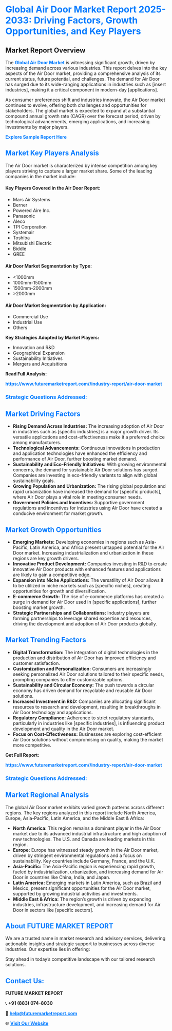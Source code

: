 <h1 style="color: #007BFF;">Global Air Door Market Report 2025-2033: Driving Factors, Growth Opportunities, and Key Players</h1>

<section id="overview">
<h2>Market Report Overview</h2>
<p>The <a href="https://www.futuremarketreport.com//industry-report/air-door-market" style="color: #007BFF; text-decoration: none;"><strong>Global Air Door Market</strong></a> is witnessing significant growth, driven by increasing demand across various industries. This report delves into the key aspects of the Air Door market, providing a comprehensive analysis of its current status, future potential, and challenges. The demand for Air Door has surged due to its wide-ranging applications in industries such as [insert industries], making it a critical component in modern-day [applications].</p>
<p>As consumer preferences shift and industries innovate, the Air Door market continues to evolve, offering both challenges and opportunities for stakeholders. The global market is expected to expand at a substantial compound annual growth rate (CAGR) over the forecast period, driven by technological advancements, emerging applications, and increasing investments by major players.</p>
</section>

<section id="overview">
<p><a href="https://www.futuremarketreport.com//request-sample/reportId=88320" style="color: #007BFF; text-decoration: none;"><strong>Explore Sample Report Here</strong></a></p>
</section>

<section id="key-players">
<h2 style="color: #007BFF;">Market Key Players Analysis</h2>
<p>The Air Door market is characterized by intense competition among key players striving to capture a larger market share. Some of the leading companies in the market include:</p>
<h4>Key Players Covered in the Air Door Report:</h4>
<ul><li>Mars Air Systems</li><li>Berner</li><li>Powered Aire Inc.</li><li>Panasonic</li><li>Aleco</li><li>TPI Corporation</li><li>Systemair</li><li>Toshiba</li><li>Mitsubishi Electric</li><li>Biddle</li><li>GREE</li></ul>
<h4>Air Door Market Segmentation by Type:</h4>
<ul><li>&lt;1000mm</li><li>1000mm-1500mm</li><li>1500mm-2000mm</li><li>&gt;2000mm</li></ul>

<h4>Air Door Market Segmentation by Application:</h4>
<ul><li>Commercial Use</li><li>Industrial Use</li><li>Others</li></ul>
<p><strong>Key Strategies Adopted by Market Players:</strong></p>
<ul>
<li>Innovation and R&D</li>
<li>Geographical Expansion</li>
<li>Sustainability Initiatives</li>
<li>Mergers and Acquisitions</li>
</ul>
</section>

<section>
<p><strong>Read Full Analysis: </strong></p><a href="https://www.futuremarketreport.com//industry-report/air-door-market" style="color: #007BFF; text-decoration: none;"><strong>https://www.futuremarketreport.com//industry-report/air-door-market</strong></a>
<h3 style="color: #007BFF;">Strategic Questions Addressed:</h3>
</section>

<section id="driving-factors">
<h2 style="color: #007BFF;">Market Driving Factors</h2>
<ul>
<li><strong>Rising Demand Across Industries:</strong> The increasing adoption of Air Door in industries such as [specific industries] is a major growth driver. Its versatile applications and cost-effectiveness make it a preferred choice among manufacturers.</li>
<li><strong>Technological Advancements:</strong> Continuous innovations in production and application technologies have enhanced the efficiency and performance of Air Door, further boosting market demand.</li>
<li><strong>Sustainability and Eco-Friendly Initiatives:</strong> With growing environmental concerns, the demand for sustainable Air Door solutions has surged. Companies are investing in eco-friendly variants to align with global sustainability goals.</li>
<li><strong>Growing Population and Urbanization:</strong> The rising global population and rapid urbanization have increased the demand for [specific products], where Air Door plays a vital role in meeting consumer needs.</li>
<li><strong>Government Policies and Incentives:</strong> Supportive government regulations and incentives for industries using Air Door have created a conducive environment for market growth.</li>
</ul>
</section>

<section id="growth-opportunities">
<h2 style="color: #007BFF;">Market Growth Opportunities</h2>
<ul>
<li><strong>Emerging Markets:</strong> Developing economies in regions such as Asia-Pacific, Latin America, and Africa present untapped potential for the Air Door market. Increasing industrialization and urbanization in these regions are key growth drivers.</li>
<li><strong>Innovative Product Development:</strong> Companies investing in R&D to create innovative Air Door products with enhanced features and applications are likely to gain a competitive edge.</li>
<li><strong>Expansion into Niche Applications:</strong> The versatility of Air Door allows it to be utilized in niche markets such as [specific niches], creating opportunities for growth and diversification.</li>
<li><strong>E-commerce Growth:</strong> The rise of e-commerce platforms has created a surge in demand for Air Door used in [specific applications], further boosting market growth.</li>
<li><strong>Strategic Partnerships and Collaborations:</strong> Industry players are forming partnerships to leverage shared expertise and resources, driving the development and adoption of Air Door products globally.</li>
</ul>
</section>

<section id="trending-factors">
<h2 style="color: #007BFF;">Market Trending Factors</h2>
<ul>
<li><strong>Digital Transformation:</strong> The integration of digital technologies in the production and distribution of Air Door has improved efficiency and customer satisfaction.</li>
<li><strong>Customization and Personalization:</strong> Consumers are increasingly seeking personalized Air Door solutions tailored to their specific needs, prompting companies to offer customizable options.</li>
<li><strong>Sustainability and Circular Economy:</strong> The push towards a circular economy has driven demand for recyclable and reusable Air Door solutions.</li>
<li><strong>Increased Investment in R&D:</strong> Companies are allocating significant resources to research and development, resulting in breakthroughs in Air Door technology and applications.</li>
<li><strong>Regulatory Compliance:</strong> Adherence to strict regulatory standards, particularly in industries like [specific industries], is influencing product development and quality in the Air Door market.</li>
<li><strong>Focus on Cost-Effectiveness:</strong> Businesses are exploring cost-efficient Air Door solutions without compromising on quality, making the market more competitive.</li>
</ul>
</section>

<section>
<p><strong>Get Full Report: </strong></p><a href="https://www.futuremarketreport.com//industry-report/air-door-market" style="color: #007BFF; text-decoration: none;"><strong>https://www.futuremarketreport.com//industry-report/air-door-market</strong></a>
<h3 style="color: #007BFF;">Strategic Questions Addressed:</h3>
</section>


<section id="regional-analysis">
<h2 style="color: #007BFF;">Market Regional Analysis</h2>
<p>The global Air Door market exhibits varied growth patterns across different regions. The key regions analyzed in this report include North America, Europe, Asia-Pacific, Latin America, and the Middle East & Africa:</p>
<ul>
<li><strong>North America:</strong> This region remains a dominant player in the Air Door market due to its advanced industrial infrastructure and high adoption of new technologies. The U.S. and Canada are leading markets in this region.</li>
<li><strong>Europe:</strong> Europe has witnessed steady growth in the Air Door market, driven by stringent environmental regulations and a focus on sustainability. Key countries include Germany, France, and the U.K.</li>
<li><strong>Asia-Pacific:</strong> The Asia-Pacific region is experiencing rapid growth, fueled by industrialization, urbanization, and increasing demand for Air Door in countries like China, India, and Japan.</li>
<li><strong>Latin America:</strong> Emerging markets in Latin America, such as Brazil and Mexico, present significant opportunities for the Air Door market, supported by growing industrial activities and investments.</li>
<li><strong>Middle East & Africa:</strong> The region’s growth is driven by expanding industries, infrastructure development, and increasing demand for Air Door in sectors like [specific sectors].</li>
</ul>
</section>

<footer>
<h2 style="color: #007BFF;">About FUTURE MARKET REPORT</h2>
<p>We are a trusted name in market research and advisory services, delivering actionable insights and strategic support to businesses across diverse industries. Our expertise lies in offering:</p>

<p>Stay ahead in today’s competitive landscape with our tailored research solutions.</p>

<h2 style="color: #007BFF;">Contact Us:</h2>
<p><strong>FUTURE MARKET REPORT</strong></p>
<p>📞 <strong>+91 (883) 074-8030</strong></p>
<p>📧 <strong><a href="mailto:help@futuremarketreport.com" style="color: #007BFF;">help@futuremarketreport.com</a></strong></p>
<p>🌐 <strong><a href="https://www.futuremarketreport.com/" style="color: #007BFF;">Visit Our Website</a></strong></p>
</footer>